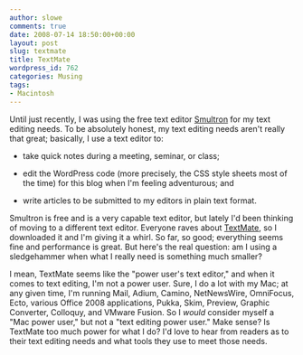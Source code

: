 ```yaml
---
author: slowe
comments: true
date: 2008-07-14 18:50:00+00:00
layout: post
slug: textmate
title: TextMate
wordpress_id: 762
categories: Musing
tags:
- Macintosh
---
```


Until just recently, I was using the free text editor [Smultron](http://smultron.sourceforge.net/) for my text editing needs. To be absolutely honest, my text editing needs aren't really that great; basically, I use a text editor to:

* take quick notes during a meeting, seminar, or class;

* edit the WordPress code (more precisely, the CSS style sheets most of the time) for this blog when I'm feeling adventurous; and

* write articles to be submitted to my editors in plain text format.

Smultron is free and is a very capable text editor, but lately I'd been thinking of moving to a different text editor. Everyone raves about [TextMate](http://macromates.com/), so I downloaded it and I'm giving it a whirl. So far, so good; everything seems fine and performance is great. But here's the real question: am I using a sledgehammer when what I really need is something much smaller?

I mean, TextMate seems like the "power user's text editor," and when it comes to text editing, I'm not a power user. Sure, I do a lot with my Mac; at any given time, I'm running Mail, Adium, Camino, NetNewsWire, OmniFocus, Ecto, various Office 2008 applications, Pukka, Skim, Preview, Graphic Converter, Colloquy, and VMware Fusion. So I _would_ consider myself a "Mac power user," but not a "text editing power user." Make sense? Is TextMate too much power for what I do? I'd love to hear from readers as to their text editing needs and what tools they use to meet those needs.
